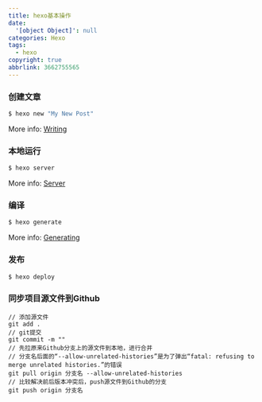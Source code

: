 ```yaml
---
title: hexo基本操作
date:
  '[object Object]': null
categories: Hexo
tags:
  - hexo
copyright: true
abbrlink: 3662755565
---
```


### 创建文章

``` bash
$ hexo new "My New Post"
```

More info: [Writing](https://hexo.io/docs/writing.html)

### 本地运行

``` bash
$ hexo server
```

More info: [Server](https://hexo.io/docs/server.html)

### 编译

``` bash
$ hexo generate
```

More info: [Generating](https://hexo.io/docs/generating.html)

### 发布

``` bash
$ hexo deploy
```
### 同步项目源文件到Github
```
// 添加源文件
git add .
// git提交
git commit -m ""
// 先拉原来Github分支上的源文件到本地，进行合并
// 分支名后面的“--allow-unrelated-histories”是为了弹出“fatal: refusing to merge unrelated histories.”的错误
git pull origin 分支名 --allow-unrelated-histories
// 比较解决前后版本冲突后，push源文件到Github的分支
git push origin 分支名

```
